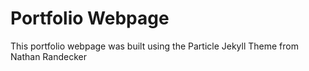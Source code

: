 # Portfolio Webpage
This portfolio webpage was built using the Particle Jekyll Theme from Nathan Randecker